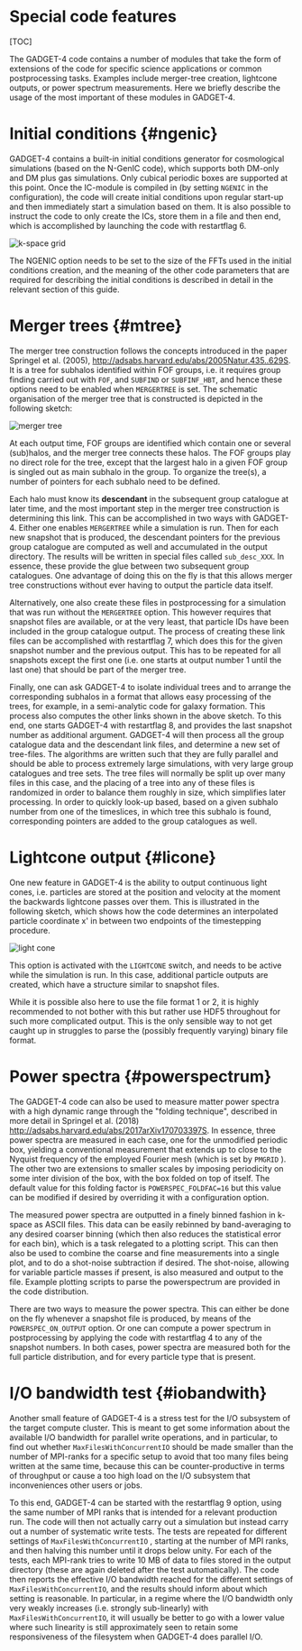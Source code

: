 
Special code features
=====================

[TOC]

The GADGET-4 code contains a number of modules that take the form of
extensions of the code for specific science applications or common
postprocessing tasks.  Examples include merger-tree creation,
lightcone outputs, or power spectrum measurements. Here we briefly
describe the usage of the most important of these modules in GADGET-4.


Initial conditions                                      {#ngenic}
==================

GADGET-4 contains a built-in initial conditions generator for
cosmological simulations (based on the N-GenIC code), which supports
both DM-only and DM plus gas simulations. Only cubical periodic boxes
are supported at this point. Once the IC-module is compiled in (by
setting `NGENIC` in the configuration), the code will create initial
conditions upon regular start-up and then immediately start a
simulation based on them. It is also possible to instruct the code to
only create the ICs, store them in a file and then end, which is
accomplished by launching the code with restartflag 6.

![k-space grid](../../documentation/img/ic-code.png)

The NGENIC option needs to be set to the size of the FFTs used in the
initial conditions creation, and the meaning of the other code
parameters that are required for describing the initial conditions is
described in detail in the relevant section of this guide.


Merger trees                                             {#mtree}
============

The merger tree construction follows the concepts introduced in the
paper Springel et al. (2005),
<http://adsabs.harvard.edu/abs/2005Natur.435..629S>. It is a tree for
subhalos identified within FOF groups, i.e. it requires group finding
carried out with `FOF`, and `SUBFIND` or `SUBFINF_HBT`, and hence
these options need to be enabled when `MERGERTREE` is set. The
schematic organisation of the merger tree that is constructed is
depicted in the following sketch:

![merger tree](../../documentation/img/mergertree.png)

At each output time, FOF groups are identified which contain one or
several (sub)halos, and the merger tree connects these halos. The FOF
groups play no direct role for the tree, except that the largest halo
in a given FOF group is singled out as main subhalo in the group. To
organize the tree(s), a number of pointers for each subhalo need to be
defined.

Each halo must know its __descendant__ in the subsequent group
catalogue at later time, and the most important step in the merger
tree construction is determining this link. This can be accomplished
in two ways with GADGET-4.  Either one enables `MERGERTREE` while a
simulation is run. Then for each new snapshot that is produced, the
descendant pointers for the previous group catalogue are computed as
well and accumulated in the output directory. The results will be
written in special files called `sub_desc_XXX`. In essence, these
provide the glue between two subsequent group catalogues. One
advantage of doing this on the fly is that this allows merger tree
constructions without ever having to output the particle data itself.

Alternatively, one also create these files in postprocessing for a
simulation that was run without the `MERGERTREE` option. This however
requires that snapshot files are available, or at the very least, that
particle IDs have been included in the group catalogue output. The
process of creating these link files can be accomplished with
restartflag 7, which does this for the given snapshot number and the
previous output. This has to be repeated for all snapshots except the
first one (i.e. one starts at output number 1 until the last one) that
should be part of the merger tree.

Finally, one can ask GADGET-4 to isolate individual trees and to
arrange the corresponding subhalos in a format that allows easy
processing of the trees, for example, in a semi-analytic code for
galaxy formation. This process also computes the other links shown in
the above sketch. To this end, one starts GADGET-4 with restartflag 8,
and provides the last snapshot number as additional argument. GADGET-4
will then process all the group catalogue data and the descendant link
files, and determine a new set of tree-files. The algorithms are
written such that they are fully parallel and should be able to
process extremely large simulations, with very large group catalogues
and tree sets. The tree files will normally be split up over many
files in this case, and the placing of a tree into any of these files
is randomized in order to balance them roughly in size, which
simplifies later processing. In order to quickly look-up based, based
on a given subhalo number from one of the timeslices, in which tree
this subhalo is found, corresponding pointers are added to the group
catalogues as well.
 

Lightcone output                                         {#licone}
================

One new feature in GADGET-4 is the ability to output continuous light
cones, i.e. particles are stored at the position and velocity at the
moment the backwards lightcone passes over them. This is illustrated
in the following sketch, which shows how the code determines an
interpolated particle coordinate x' in between two endpoints of the
timestepping procedure.

![light cone](../../documentation/img/lcone.png)

This option is activated with the `LIGHTCONE` switch, and needs to be
active while the simulation is run. In this case, additional particle
outputs are created, which have a structure similar to snapshot files.

While it is possible also here to use the file format 1 or 2, it is
highly recommended to not bother with this but rather use HDF5
throughout for such more complicated output. This is the only sensible
way to not get caught up in struggles to parse the (possibly
frequently varying) binary file format.


Power spectra                                           {#powerspectrum}
=============

The GADGET-4 code can also be used to measure matter power spectra
with a high dynamic range through the "folding technique", described
in more detail in Springel et al. (2018)
<http://adsabs.harvard.edu/abs/2017arXiv170703397S>. In essence, three
power spectra are measured in each case, one for the unmodified
periodic box, yielding a conventional measurement that extends up to
close to the Nyquist frequency of the employed Fourier mesh (which is
set by `PMGRID` ).  The other two are extensions to smaller scales by
imposing periodicity on some inter division of the box, with the box
folded on top of itself. The default value for this folding factor is
`POWERSPEC_FOLDFAC=16` but this value can be modified if desired by
overriding it with a configuration option.

The measured power spectra are outputted in a finely binned fashion in
k-space as ASCII files. This data can be easily rebinned by
band-averaging to any desired coarser binning (which then also reduces
the statistical error for each bin), which is a task relegated to a
plotting script. This can then also be used to combine the coarse and
fine measurements into a single plot, and to do a shot-noise
subtraction if desired. The shot-noise, allowing for variable particle
masses if present, is also measured and output to the file.  Example
plotting scripts to parse the powerspectrum are provided in the code
distribution.

There are two ways to measure the power spectra. This can either be
done on the fly whenever a snapshot file is produced, by means of the
`POWERSPEC_ON_OUTPUT` option. Or one can compute a power spectrum in
postprocessing by applying the code with restartflag 4 to any of the
snapshot numbers. In both cases, power spectra are measured both for
the full particle distribution, and for every particle type that is
present.


I/O bandwidth test                                       {#iobandwith}
==================

Another small feature of GADGET-4 is a stress test for the I/O
subsystem of the target compute cluster. This is meant to get some
information about the available I/O bandwidth for parallel write
operations, and in particular, to find out whether
`MaxFilesWithConcurrentIO` should be made smaller than the number of
MPI-ranks for a specific setup to avoid that too many files being
written at the same time, because this can be counter-productive in
terms of throughput or cause a too high load on the I/O subsystem that
inconveniences other users or jobs.

To this end, GADGET-4 can be started with the restartflag 9 option,
using the same number of MPI ranks that is intended for a relevant
production run. The code will then not actually carry out a simulation
but instead carry out a number of systematic write tests. The tests
are repeated for different settings of `MaxFilesWithConcurrentIO` ,
starting at the number of MPI ranks, and then halving this number
until it drops below unity. For each of the tests, each MPI-rank tries
to write 10 MB of data to files stored in the output directory (these
are again deleted after the test automatically). The code then reports
the effective I/O bandwidth reached for the different settings of
`MaxFilesWithConcurrentIO`, and the results should inform about which
setting is reasonable. In particular, in a regime where the I/O
bandwidth only very weakly increases (i.e. strongly sub-linearly) with
`MaxFilesWithConcurrentIO`, it will usually be better to go with a
lower value where such linearity is still approximately seen to retain
some responsiveness of the filesystem when GADGET-4 does parallel I/O.





